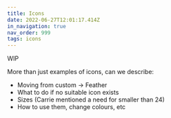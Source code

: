 ```yaml
---
title: Icons
date: 2022-06-27T12:01:17.414Z
in_navigation: true
nav_order: 999
tags: icons
---
```

WIP

More than just examples of icons, can we describe:

* Moving from custom -> Feather
* What to do if no suitable icon exists
* Sizes (Carrie mentioned a need for smaller than 24)
* How to use them, change colours, etc